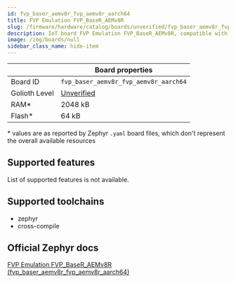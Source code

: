 ```yaml
---
id: fvp_baser_aemv8r_fvp_aemv8r_aarch64
title: FVP Emulation FVP_BaseR_AEMv8R
slug: /firmware/hardware/catalog/boards/unverified/fvp_baser_aemv8r_fvp_aemv8r_aarch64
description: IoT board FVP Emulation FVP_BaseR_AEMv8R, compatible with Golioth at unverified level.
image: /img/boards/null
sidebar_class_name: hide-item
---
```


[//]: # (This is an auto-generated file, do not edit! Changes to it will be lost upon re-generation)



|                | Board properties     |
| -------------  | -------------------- |
| Board ID       | `fvp_baser_aemv8r_fvp_aemv8r_aarch64` |
| Golioth Level  | [Unverified](/firmware/hardware#unverified-boards) |
| RAM*           | 2048 kB |
| Flash*         | 64 kB |

\* values are as reported by Zephyr `.yaml` board files, which don't represent the overall available resources



## Supported features

List of supported features is not available.

## Supported toolchains

* zephyr
* cross-compile

## Official Zephyr docs

[FVP Emulation FVP_BaseR_AEMv8R (fvp_baser_aemv8r_fvp_aemv8r_aarch64)](https://docs.zephyrproject.org/latest/boards/arm/fvp_baser_aemv8r/doc/index.html)

